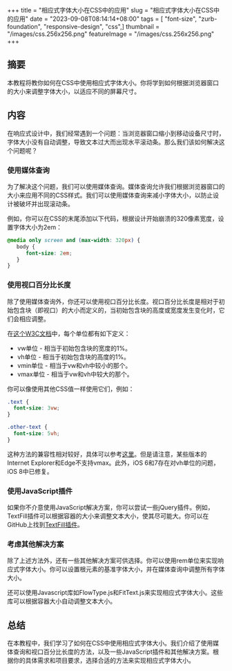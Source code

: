 +++
title = "相应式字体大小在CSS中的应用"
slug = "相应式字体大小在CSS中的应用"
date = "2023-09-08T08:14:14+08:00"
tags = [ "font-size", "zurb-foundation", "responsive-design", "css",]
thumbnail = "/images/css.256x256.png"
featureImage = "/images/css.256x256.png"
+++


## 摘要

本教程将教你如何在CSS中使用相应式字体大小。你将学到如何根据浏览器窗口的大小来调整字体大小，以适应不同的屏幕尺寸。

## 内容

在响应式设计中，我们经常遇到一个问题：当浏览器窗口缩小到移动设备尺寸时，字体大小没有自动调整，导致文本过大而出现水平滚动条。那么我们该如何解决这个问题呢？

### 使用媒体查询

为了解决这个问题，我们可以使用媒体查询。媒体查询允许我们根据浏览器窗口的大小来应用不同的CSS样式。我们可以使用媒体查询来减小字体大小，以防止设计被破坏并出现滚动条。

例如，你可以在CSS的末尾添加以下代码，根据设计开始崩溃的320像素宽度，设置字体大小为2em：

```css
@media only screen and (max-width: 320px) {
   body { 
      font-size: 2em; 
   }
}
```

### 使用视口百分比长度

除了使用媒体查询外，你还可以使用视口百分比长度。视口百分比长度是相对于初始包含块（即视口）的大小而定义的，当初始包含块的高度或宽度发生变化时，它们会相应调整。

在[这个W3C文档](https://www.w3.org/TR/css3-values/#viewport-relative-lengths)中，每个单位都有如下定义：

- vw单位 - 相当于初始包含块的宽度的1%。
- vh单位 - 相当于初始包含块的高度的1%。
- vmin单位 - 相当于vw和vh中较小的那个。
- vmax单位 - 相当于vw和vh中较大的那个。

你可以像使用其他CSS值一样使用它们，例如：

```css
.text {
  font-size: 3vw;
}

.other-text {
  font-size: 5vh;
}
```

这种方法的兼容性相对较好，具体可以参考[这里](https://caniuse.com/#search=vw)。但是请注意，某些版本的Internet Explorer和Edge不支持vmax。此外，iOS 6和7存在对vh单位的问题，iOS 8中已修复。

### 使用JavaScript插件

如果你不介意使用JavaScript解决方案，你可以尝试一些jQuery插件。例如，TextFill插件可以根据容器的大小来调整文本大小，使其尽可能大。你可以在GitHub上找到[TextFill插件](https://github.com/jquery-textfill/jquery-textfill)。

### 考虑其他解决方案

除了上述方法外，还有一些其他解决方案可供选择。你可以使用rem单位来实现响应式字体大小。你可以设置根元素的基准字体大小，并在媒体查询中调整所有字体大小。

还可以使用Javascript库如FlowType.js和FitText.js来实现相应式字体大小。这些库可以根据容器大小自动调整文本大小。

## 总结

在本教程中，我们学习了如何在CSS中使用相应式字体大小。我们介绍了使用媒体查询和视口百分比长度的方法，以及一些JavaScript插件和其他解决方案。根据你的具体需求和项目要求，选择合适的方法来实现相应式字体大小。


